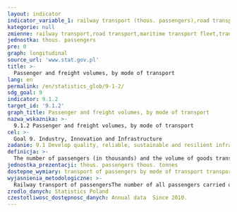 ```yaml
---
layout: indicator
indicator_variable_1: railway transport (thous. passengers),road transport (thous. passengers),maritime transport fleet (thous. passengers),transport by inland waterway fleet (thous. passengers),air transport (thous. passengers),railway transport (thous. tonnes),road transport (thous. tonnes),maritime transport fleet (thous. tonnes),transport by inland waterway fleet (thous. tonnes),air transport (thous. tonnes)
kategorie: null
zmienne: railway transport,road transport,maritime transport fleet,transport by inland waterway fleet,air transport,railway transport,road transport,maritime transport fleet,transport by inland waterway fleet,air transport
jednostka: thous. passengers
pre: 0
graph: longitudinal
source_url: 'www.stat.gov.pl'
title: >-
  Passenger and freight volumes, by mode of transport
lang: en
permalink: /en/statistics_glob/9-1-2/
sdg_goal: 9
indicator: 9.1.2
target_id: '9.1.2'
graph_title: Passenger and freight volumes, by mode of transport
nazwa_wskaznika: >-
  9.1.2 Passenger and freight volumes, by mode of transport
cel: >-
  Goal 9. Industry, Innovation and Infrastructure
zadanie: 9.1 Develop quality, reliable, sustainable and resilient infrastructure, including regional and transborder infrastructure, to support economic development and human well-being, with a focus on affordable and equitable access for all
definicja: >-
  The number of passengers (in thousands) and the volume of goods transport (in thousand tonnes) by mode of transport.
jednostka_prezentacji: thous. passengers thous. tonnes
dostepne_wymiary: transport of passengers by mode of transport transport of goods by mode of transport
wyjasnienia_metodologiczne: >-
  Railway transport of passengersThe number of all passengers carried on the standard and narrow gauge railway network and express trains (including passengers transported in sleeping cars and in wagons with berths) with paid tickets and passengers travelling free of charge on the basis of relevant regulations as part of national and international transport.Road transport of passengersRoad transport of passengers is the total number of passengers carried by scheduled daytime services (according to timetable), special scheduled services (e.g. carriage of employees, to school) and other carriage (e.g. holiday trips) in national and international transport. Data on road transport of passengers do not include transport of persons by buses: of urban public transport enterprises, enterprises carrying out tourist services and transport of persons by buses on own account. The data do not include transport services carried out by entities employing fewer than 9 persons.Maritime transport of goodsCargo transport in cruises finished with merchant ships, own ferries and ships and ferries hired from other ship-owners. It covers cargo transport in all directions, i.e., cargo delivered into Polish ports from foreign ports, from Polish ports into foreign ports, between foreign ports, between Polish ports. It does not cover transport of goods by ships and ferries chartered to foreign ship-owners.Data on the maritime transport fleet concern ships of the Polish property, joint ownership or share, whatever flag they hoist. The ships of the Polish maritime fleet include ships which are owned by Polish maritime transport enterprises, ships rented from a ship-owner company, whose shareholders are Polish enterprises, and ships owned by companies (with a share of Polish capital) with their seat abroad, which are operated by Polish enterprises.Transport by inland waterway fleetData concerning transport by inland waterway fleet refer to the fleet operated by Polish inland waterway transport enterprises (including vessels which are at the disposal of foreign enterprises during the period of navigation break on Polish inland waterway) and, since 2001, also entities whose main activity is different than providing these services. The data concerning carriage of goods by inland waterways do not include small consignments carried by passenger vessels.Air transport of goods and passengersData concerning air transport of goods and passengers include freight and passengers carried on scheduled flights, additional and rented (chartered), by aircrafts owned by Polish operators in scheduled air transport (transport of passengers or goods on permanent routes and according to permanent flight schedules) as well as other Polish operators providing such services against payment in international and national transport.Railway transport of goodsData on railway transport of goods include the sum of the gross weight of all commercial and official consignments (i.e. together with the weight of the packages, and in the case of transport in containers together with the weight of the containers) transported in wagons in national and international transport by all types of trains. The data do not cover shunting.Road transport of goodsData concerning road transport of goods refer to total road transport, i.e. both for hire or reward and on own account, in public and private sectors. Road transport for hire or reward is understood as providing paid transport services whereas road transport on own account as carriage of goods on own needs, i.e. without payment (calculated into the costs of a business enterprise). In part, these are estimated data.Pipeline transport of goodsData on the pipeline transport of goods include crude oil and crude oil products pumped through major pipelines for the domestic demand (including imported) and by transit through the territory of Poland. The amount of crude oil (crude oil products) is the sum of net weights of individual lots of crude oil (products) received to client's tanks upon delivery-acceptance protocols.
zrodlo_danych: Statistics Poland
czestotliwosc_dostępnosc_danych: Annual data  Since 2010.
---
```

